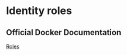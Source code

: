 # Identity roles

## Official Docker Documentation
[Roles](https://docs.docker.com/datacenter/ucp/2.2/guides/access-control/permission-levels/#roles)
